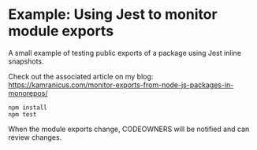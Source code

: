 # Example: Using Jest to monitor module exports

A small example of testing public exports of a package using Jest inline snapshots.

Check out the associated article on my blog: https://kamranicus.com/monitor-exports-from-node-js-packages-in-monorepos/

```
npm install
npm test
```

When the module exports change, CODEOWNERS will be notified and can review changes.
